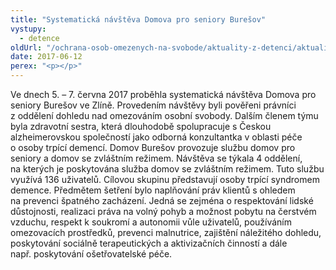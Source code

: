```yaml
---
title: "Systematická návštěva Domova pro seniory Burešov"
vystupy:
  - detence
oldUrl: "/ochrana-osob-omezenych-na-svobode/aktuality-z-detenci/aktuality-z-detenci-2017/systematicka-navsteva-domova-pro-seniory-buresov/"
date: 2017-06-12
perex: "<p></p>"
---
```


<!-- imported from the old website -->

<p>Ve dnech 5. – 7. června 2017 proběhla systematická návštěva Domova pro seniory Burešov ve Zlíně. Provedením návštěvy byli pověřeni právníci z oddělení dohledu nad omezováním osobní svobody. Dalším členem týmu byla zdravotní sestra, která dlouhodobě spolupracuje s Českou alzheimerovskou společností jako odborná konzultantka v oblasti péče o osoby trpící demencí. Domov Burešov provozuje službu domov pro seniory a domov se zvláštním režimem. Návštěva se týkala 4 oddělení, na kterých je poskytována služba domov se zvláštním režimem. Tuto službu využívá 136 uživatelů. Cílovou skupinu představují osoby trpící syndromem demence. Předmětem šetření bylo naplňování práv klientů s ohledem na prevenci špatného zacházení. Jedná se zejména o respektování lidské důstojnosti, realizaci práva na volný pohyb a možnost pobytu na čerstvém vzduchu, respekt k soukromí a autonomii vůle uživatelů, používáním omezovacích prostředků, prevenci malnutrice, zajištění náležitého dohledu, poskytování sociálně terapeutických a aktivizačních činností a dále např. poskytování ošetřovatelské péče.</p>
